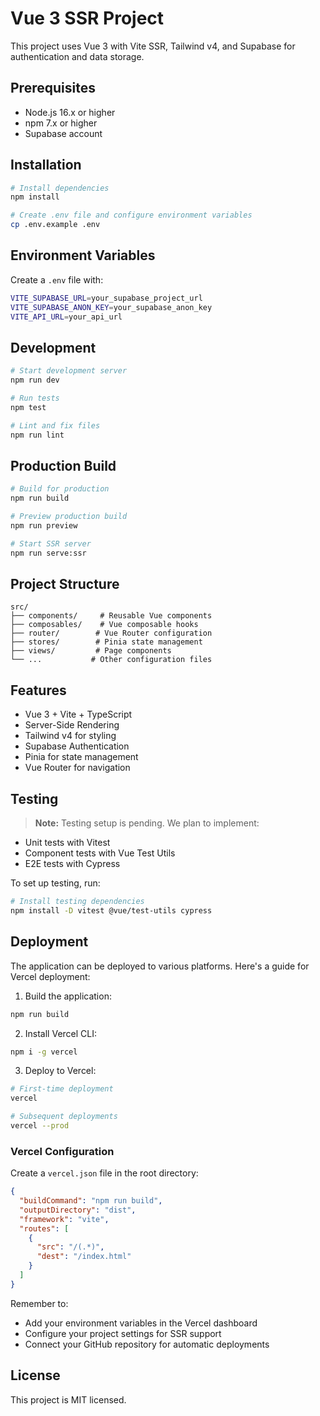 # Vue 3 SSR Project

This project uses Vue 3 with Vite SSR, Tailwind v4, and Supabase for authentication and data storage.

## Prerequisites

- Node.js 16.x or higher
- npm 7.x or higher
- Supabase account

## Installation

```bash
# Install dependencies
npm install

# Create .env file and configure environment variables
cp .env.example .env
```

## Environment Variables

Create a `.env` file with:

```bash
VITE_SUPABASE_URL=your_supabase_project_url
VITE_SUPABASE_ANON_KEY=your_supabase_anon_key
VITE_API_URL=your_api_url
```

## Development

```bash
# Start development server
npm run dev

# Run tests
npm test

# Lint and fix files
npm run lint
```

## Production Build

```bash
# Build for production
npm run build

# Preview production build
npm run preview

# Start SSR server
npm run serve:ssr
```

## Project Structure

```
src/
├── components/     # Reusable Vue components
├── composables/    # Vue composable hooks
├── router/        # Vue Router configuration
├── stores/        # Pinia state management
├── views/         # Page components
└── ...           # Other configuration files
```

## Features

- Vue 3 + Vite + TypeScript
- Server-Side Rendering
- Tailwind v4 for styling
- Supabase Authentication
- Pinia for state management
- Vue Router for navigation

## Testing

> **Note:** Testing setup is pending. We plan to implement:

- Unit tests with Vitest
- Component tests with Vue Test Utils
- E2E tests with Cypress

To set up testing, run:

```bash
# Install testing dependencies
npm install -D vitest @vue/test-utils cypress
```

## Deployment

The application can be deployed to various platforms. Here's a guide for Vercel deployment:

1. Build the application:

```bash
npm run build
```

2. Install Vercel CLI:

```bash
npm i -g vercel
```

3. Deploy to Vercel:

```bash
# First-time deployment
vercel

# Subsequent deployments
vercel --prod
```

### Vercel Configuration

Create a `vercel.json` file in the root directory:

```json
{
  "buildCommand": "npm run build",
  "outputDirectory": "dist",
  "framework": "vite",
  "routes": [
    {
      "src": "/(.*)",
      "dest": "/index.html"
    }
  ]
}
```

Remember to:

- Add your environment variables in the Vercel dashboard
- Configure your project settings for SSR support
- Connect your GitHub repository for automatic deployments

## License

This project is MIT licensed.
